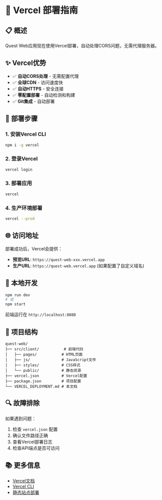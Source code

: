 # 🚀 Vercel 部署指南

## 📋 **概述**
Quest Web应用现在使用Vercel部署，自动处理CORS问题，无需代理服务器。

## ✨ **Vercel优势**
- ✅ **自动CORS处理** - 无需配置代理
- ✅ **全球CDN** - 访问速度快
- ✅ **自动HTTPS** - 安全连接
- ✅ **零配置部署** - 自动检测和构建
- ✅ **Git集成** - 自动部署

## 🚀 **部署步骤**

### 1. **安装Vercel CLI**
```bash
npm i -g vercel
```

### 2. **登录Vercel**
```bash
vercel login
```

### 3. **部署应用**
```bash
vercel
```

### 4. **生产环境部署**
```bash
vercel --prod
```

## 🌐 **访问地址**
部署成功后，Vercel会提供：
- **预览URL**: `https://quest-web-xxx.vercel.app`
- **生产URL**: `https://quest-web.vercel.app` (如果配置了自定义域名)

## 🔧 **本地开发**
```bash
npm run dev
# 或
npm start
```
前端运行在 `http://localhost:8080`

## 📁 **项目结构**
```
quest-web/
├── src/client/           # 前端代码
│   ├── pages/           # HTML页面
│   ├── js/              # JavaScript文件
│   ├── styles/          # CSS样式
│   └── public/          # 静态资源
├── vercel.json          # Vercel配置
├── package.json         # 项目配置
└── VERCEL_DEPLOYMENT.md # 本文档
```

## 🔍 **故障排除**
如果遇到问题：
1. 检查 `vercel.json` 配置
2. 确认文件路径正确
3. 查看Vercel部署日志
4. 检查API端点是否可访问

## 📚 **更多信息**
- [Vercel文档](https://vercel.com/docs)
- [Vercel CLI](https://vercel.com/docs/cli)
- [静态站点部署](https://vercel.com/docs/static-sites)
